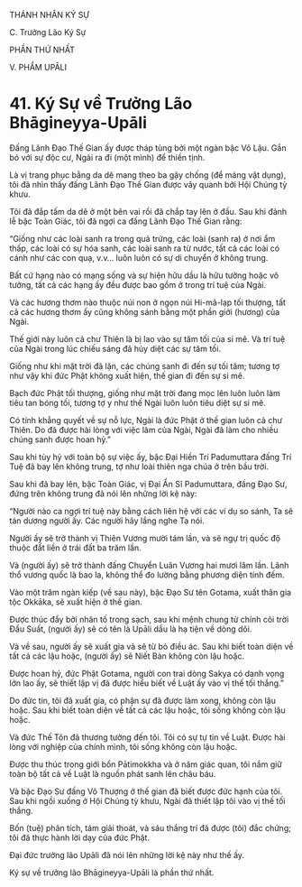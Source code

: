 THÁNH NHÂN KÝ SỰ

C. Trưởng Lão Ký Sự

PHẦN THỨ NHẤT

V. PHẨM UPĀLI

# 41. Ký Sự về Trưởng Lão Bhāgineyya-Upāli

Đấng Lãnh Đạo Thế Gian ấy được tháp tùng bởi một ngàn bậc Vô Lậu. Gắn bó với sự độc cư, Ngài ra đi (một mình) để thiền tịnh.

Là vị trang phục bằng da dê mang theo ba gậy chống (để máng vật dụng), tôi đã nhìn thấy đấng Lãnh Đạo Thế Gian được vây quanh bởi Hội Chúng tỳ khưu.

Tôi đã đắp tấm da dê ở một bên vai rồi đã chắp tay lên ở đầu. Sau khi đảnh lễ bậc Toàn Giác, tôi đã ngợi ca đấng Lãnh Đạo Thế Gian rằng:

“Giống như các loài sanh ra trong quả trứng, các loài (sanh ra) ở nơi ẩm thấp, các loài có sự hóa sanh, các loài sanh ra từ nước, tất cả các loài có cánh như các con quạ, v.v… luôn luôn có sự di chuyển ở không trung.

Bất cứ hạng nào có mạng sống và sự hiện hữu dầu là hữu tưởng hoặc vô tưởng, tất cả các hạng ấy đều được bao gồm ở trong trí tuệ của Ngài.

Và các hương thơm nào thuộc núi non ở ngọn núi Hi-mã-lạp tối thượng, tất cả các hương thơm ấy cũng không sánh bằng một phần giới (hương) của Ngài.

Thế giới này luôn cả chư Thiên là bị lao vào sự tăm tối của si mê. Và trí tuệ của Ngài trong lúc chiếu sáng đã hủy diệt các sự tăm tối.

Giống như khi mặt trời đã lặn, các chúng sanh đi đến sự tối tăm; tương tợ như vậy khi đức Phật không xuất hiện, thế gian đi đến sự si mê.

Bạch đức Phật tối thượng, giống như mặt trời đang mọc lên luôn luôn làm tiêu tan bóng tối, tương tợ y như thế Ngài luôn luôn tiêu diệt sự si mê.

Có tính khẳng quyết về sự nỗ lực, Ngài là đức Phật ở thế gian luôn cả chư Thiên. Do đã được hài lòng với việc làm của Ngài, Ngài đã làm cho nhiều chúng sanh được hoan hỷ.”

Sau khi tùy hỷ với toàn bộ sự việc ấy, bậc Đại Hiền Trí Padumuttara đấng Trí Tuệ đã bay lên không trung, tợ như loài thiên nga chúa ở trên bầu trời.

Sau khi đã bay lên, bậc Toàn Giác, vị Đại Ẩn Sĩ Padumuttara, đấng Đạo Sư, đứng trên không trung đã nói lên những lời kệ này:

“Người nào ca ngợi trí tuệ này bằng cách liên hệ với các ví dụ so sánh, Ta sẽ tán dương người ấy. Các người hãy lắng nghe Ta nói.

Người ấy sẽ trở thành vị Thiên Vương mười tám lần, và sẽ ngự trị quốc độ thuộc đất liền ở trái đất ba trăm lần.

Và (người ấy) sẽ trở thành đấng Chuyển Luân Vương hai mươi lăm lần. Lãnh thổ vương quốc là bao la, không thể đo lường bằng phương diện tính đếm.

Vào một trăm ngàn kiếp (về sau này), bậc Đạo Sư tên Gotama, xuất thân gia tộc Okkāka, sẽ xuất hiện ở thế gian.

Được thúc đẩy bởi nhân tố trong sạch, sau khi mệnh chung từ chính cõi trời Đẩu Suất, (người ấy) sẽ có tên là Upāli dầu là hạ tiện về dòng dõi.

Và về sau, người ấy sẽ xuất gia và sẽ từ bỏ điều ác. Sau khi biết toàn diện về tất cả các lậu hoặc, (người ấy) sẽ Niết Bàn không còn lậu hoặc.

Được hoan hỷ, đức Phật Gotama, người con trai dòng Sakya có danh vọng lớn lao ấy, sẽ thiết lập vị đã được hiểu biết về Luật ấy vào vị thế tối thắng.”

Do đức tin, tôi đã xuất gia, có phận sự đã được làm xong, không còn lậu hoặc. Sau khi biết toàn diện về tất cả các lậu hoặc, tôi sống không còn lậu hoặc.

Và đức Thế Tôn đã thương tưởng đến tôi. Tôi có sự tự tin về Luật. Được hài lòng với nghiệp của chính mình, tôi sống không còn lậu hoặc.

Được thu thúc trong giới bổn Pātimokkha và ở năm giác quan, tôi nắm giữ toàn bộ tất cả về Luật là nguồn phát sanh lên châu báu.

Và bậc Đạo Sư đấng Vô Thượng ở thế gian đã biết được đức hạnh của tôi. Sau khi ngồi xuống ở Hội Chúng tỳ khưu, Ngài đã thiết lập tôi vào vị thế tối thắng.

Bốn (tuệ) phân tích, tám giải thoát, và sáu thắng trí đã được (tôi) đắc chứng; tôi đã thực hành lời dạy của đức Phật.

Đại đức trưởng lão Upāli đã nói lên những lời kệ này như thế ấy.

Ký sự về trưởng lão Bhāgineyya-Upāli là phần thứ nhất.
